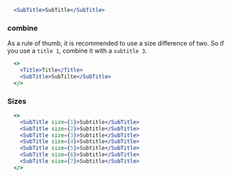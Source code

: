 ```jsx
  <SubTitle>SubTitle</SubTitle>
```

### combine
As a rule of thumb, it is recommended to use a size difference of two. So if you use a `title 1`, combine it with a `subtitle 3`.
```jsx
  <>
    <Title>Title</Title>
    <SubTitle>SubTilte</SubTitle>
  </>
```
### Sizes

```jsx
  <>
    <SubTitle size={1}>Subtitle</SubTitle>
    <SubTitle size={2}>Subtitle</SubTitle>
    <SubTitle size={3}>Subtitle</SubTitle>
    <SubTitle size={4}>Subtitle</SubTitle>
    <SubTitle size={5}>Subtitle</SubTitle>
    <SubTitle size={6}>Subtitle</SubTitle>
    <SubTitle size={7}>Subtitle</SubTitle>
  </>
```
